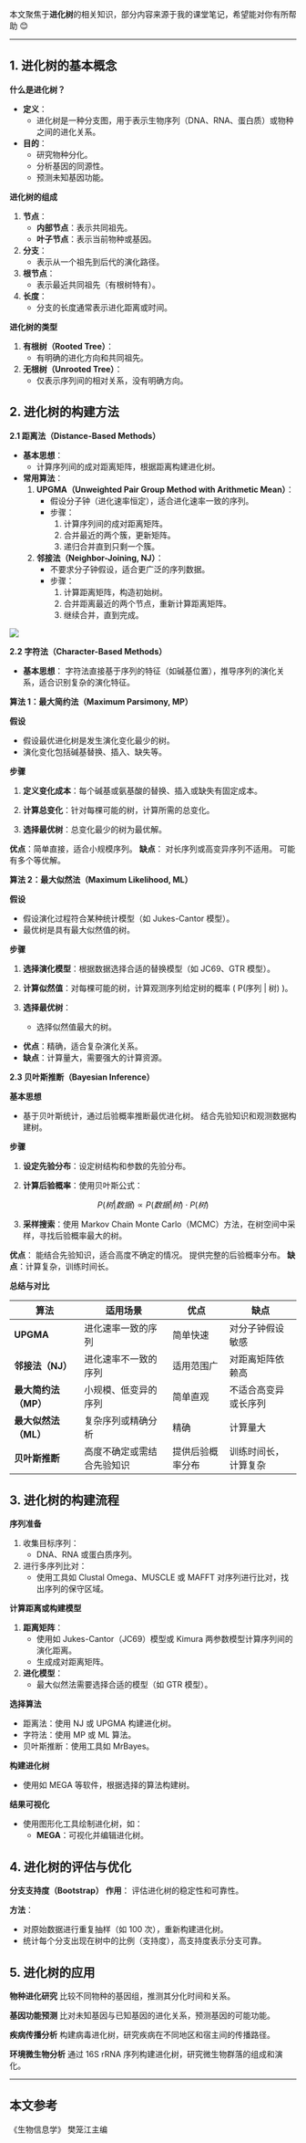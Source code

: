 

本文聚焦于**进化树**的相关知识，部分内容来源于我的课堂笔记，希望能对你有所帮助 😊

---

## **1. 进化树的基本概念**

**什么是进化树？**
- **定义**：
  - 进化树是一种分支图，用于表示生物序列（DNA、RNA、蛋白质）或物种之间的进化关系。
- **目的**：
  - 研究物种分化。
  - 分析基因的同源性。
  - 预测未知基因功能。

**进化树的组成**
1. **节点**：
   - **内部节点**：表示共同祖先。
   - **叶子节点**：表示当前物种或基因。
2. **分支**：
   - 表示从一个祖先到后代的演化路径。
3. **根节点**：
   - 表示最近共同祖先（有根树特有）。
4. **长度**：
   - 分支的长度通常表示进化距离或时间。

 **进化树的类型**
1. **有根树（Rooted Tree）**：
   - 有明确的进化方向和共同祖先。
2. **无根树（Unrooted Tree）**：
   - 仅表示序列间的相对关系，没有明确方向。


## **2. 进化树的构建方法**

**2.1 距离法（Distance-Based Methods）**
- **基本思想**：
  - 计算序列间的成对距离矩阵，根据距离构建进化树。
- **常用算法**：
  1. **UPGMA（Unweighted Pair Group Method with Arithmetic Mean）**：
     - 假设分子钟（进化速率恒定），适合进化速率一致的序列。
     - 步骤：
       1. 计算序列间的成对距离矩阵。
       2. 合并最近的两个簇，更新矩阵。
       3. 递归合并直到只剩一个簇。
  2. **邻接法（Neighbor-Joining, NJ）**：
     - 不要求分子钟假设，适合更广泛的序列数据。
     - 步骤：
       1. 计算距离矩阵，构造初始树。
       2. 合并距离最近的两个节点，重新计算距离矩阵。
       3. 继续合并，直到完成。

![](https://i.ibb.co/JKdyj33/image.png)

**2.2 字符法（Character-Based Methods）**
- **基本思想**：
字符法直接基于序列的特征（如碱基位置），推导序列的演化关系，适合识别复杂的演化特征。



**算法 1：最大简约法（Maximum Parsimony, MP）**

**假设**
- 假设最优进化树是发生演化变化最少的树。
- 演化变化包括碱基替换、插入、缺失等。

**步骤**
1. **定义变化成本**：每个碱基或氨基酸的替换、插入或缺失有固定成本。

2. **计算总变化**：针对每棵可能的树，计算所需的总变化。

3. **选择最优树**：总变化最少的树为最优解。


**优点**：简单直接，适合小规模序列。
**缺点**：
对长序列或高变异序列不适用。
可能有多个等优解。



**算法 2：最大似然法（Maximum Likelihood, ML）**

**假设**
- 假设演化过程符合某种统计模型（如 Jukes-Cantor 模型）。
- 最优树是具有最大似然值的树。

**步骤**
1. **选择演化模型**：根据数据选择合适的替换模型（如 JC69、GTR 模型）。

2. **计算似然值**：对每棵可能的树，计算观测序列给定树的概率 \( P(序列 | 树) \)。

3. **选择最优树**：
   - 选择似然值最大的树。


- **优点**：精确，适合复杂演化关系。
- **缺点**：计算量大，需要强大的计算资源。




 **2.3 贝叶斯推断（Bayesian Inference）**

**基本思想**
- 基于贝叶斯统计，通过后验概率推断最优进化树。
结合先验知识和观测数据构建树。



**步骤**
1. **设定先验分布**：设定树结构和参数的先验分布。

2. **计算后验概率**：使用贝叶斯公式：

$$
     P(树 | 数据) \propto P(数据 | 树) \cdot P(树)
$$

3. **采样搜索**：使用 Markov Chain Monte Carlo（MCMC）方法，在树空间中采样，寻找后验概率最大的树。



**优点**：
能结合先验知识，适合高度不确定的情况。
提供完整的后验概率分布。
**缺点**：计算复杂，训练时间长。


 **总结与对比**

| **算法**       | **适用场景**             | **优点**                  | **缺点**                  |
|----------------|-------------------------|---------------------------|---------------------------|
| **UPGMA**      | 进化速率一致的序列       | 简单快速                  | 对分子钟假设敏感          |
| **邻接法（NJ）**| 进化速率不一致的序列     | 适用范围广                | 对距离矩阵依赖高          |
| **最大简约法（MP）**| 小规模、低变异的序列    | 简单直观                  | 不适合高变异或长序列      |
| **最大似然法（ML）**| 复杂序列或精确分析       | 精确                      | 计算量大                  |
| **贝叶斯推断** | 高度不确定或需结合先验知识| 提供后验概率分布          | 训练时间长，计算复杂      |


## **3. 进化树的构建流程**

**序列准备**
1. 收集目标序列：
   - DNA、RNA 或蛋白质序列。
2. 进行多序列比对：
   - 使用工具如 Clustal Omega、MUSCLE 或 MAFFT 对序列进行比对，找出序列的保守区域。



**计算距离或构建模型**
1. **距离矩阵**：
   - 使用如 Jukes-Cantor（JC69）模型或 Kimura 两参数模型计算序列间的演化距离。
   - 生成成对距离矩阵。
2. **进化模型**：
   - 最大似然法需要选择合适的模型（如 GTR 模型）。



 **选择算法**
- 距离法：使用 NJ 或 UPGMA 构建进化树。
- 字符法：使用 MP 或 ML 算法。
- 贝叶斯推断：使用工具如 MrBayes。



**构建进化树**
- 使用如 MEGA 等软件，根据选择的算法构建树。



**结果可视化**
- 使用图形化工具绘制进化树，如：
  - **MEGA**：可视化并编辑进化树。




## **4. 进化树的评估与优化**

**分支支持度（Bootstrap）**
**作用**：
 评估进化树的稳定性和可靠性。

**方法**：
  - 对原始数据进行重复抽样（如 100 次），重新构建进化树。
  - 统计每个分支出现在树中的比例（支持度），高支持度表示分支可靠。





## **5. 进化树的应用**

**物种进化研究**
比较不同物种的基因组，推测其分化时间和关系。


**基因功能预测**
比对未知基因与已知基因的进化关系，预测基因的可能功能。

**疾病传播分析**
构建病毒进化树，研究疾病在不同地区和宿主间的传播路径。

**环境微生物分析**
通过 16S rRNA 序列构建进化树，研究微生物群落的组成和演化。

---

## 本文参考
《生物信息学》 樊笼江主编

